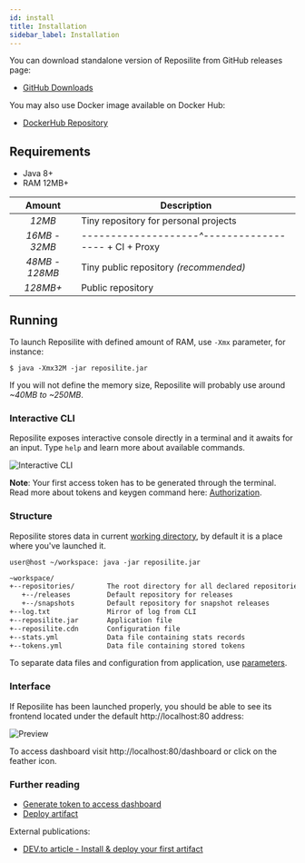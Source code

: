 ```yaml
---
id: install
title: Installation
sidebar_label: Installation
---
```


You can download standalone version of Reposilite from GitHub releases page:

* [GitHub Downloads](https://github.com/dzikoysk/reposilite/releases)

You may also use Docker image available on Docker Hub:

* [DockerHub Repository](https://hub.docker.com/r/dzikoysk/reposilite)

## Requirements
* Java 8+
* RAM 12MB+

| Amount | Description |
|:------:|-------------|
| *12MB* | Tiny repository for personal projects |
| *16MB* - *32MB* | *--------------------^------------------* + CI + Proxy |
| *48MB - 128MB* | Tiny public repository *(recommended)* |
| *128MB+* | Public repository | 


## Running
To launch Reposilite with defined amount of RAM, use `-Xmx` parameter, for instance:

```console
$ java -Xmx32M -jar reposilite.jar
```

If you will not define the memory size, Reposilite will probably use around *~40MB to ~250MB*.

### Interactive CLI
Reposilite exposes interactive console directly in a terminal and it awaits for an input.
Type `help` and learn more about available commands.

![Interactive CLI](https://user-images.githubusercontent.com/4235722/93831263-aac91e80-fc72-11ea-8316-50b1e37cf16f.gif)

**Note**: Your first access token has to be generated through the terminal. 
Read more about tokens and keygen command here: [Authorization](authorization#generate-token).

### Structure
Reposilite stores data in current [working directory](#working-directory),
by default it is a place where you've launched it.

```shell-session
user@host ~/workspace: java -jar reposilite.jar
```

```bash
~workspace/
+--repositories/        The root directory for all declared repositories
   +--/releases         Default repository for releases
   +--/snapshots        Default repository for snapshot releases
+--log.txt              Mirror of log from CLI
+--reposilite.jar       Application file
+--reposilite.cdn       Configuration file
+--stats.yml            Data file containing stats records
+--tokens.yml           Data file containing stored tokens
```

To separate data files and configuration from application, use [parameters](configuration#parameters).

### Interface
If Reposilite has been launched properly,
you should be able to see its frontend located under the default http://localhost:80 address:

![Preview](/img/about-preview.png)

To access dashboard visit http://localhost:80/dashboard or click on the feather icon.

### Further reading

* [Generate token to access dashboard](authorization#generate-token)
* [Deploy artifact](deploy)

External publications:

* [DEV.to article - Install & deploy your first artifact](https://dev.to/dzikoysk/publishing-your-artifacts-to-the-reposilite-a-new-self-hosted-repository-manager-3n0h)